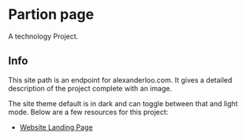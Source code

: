 # Partion page

A technology Project.

## Info

This site path is an endpoint for alexanderloo.com. It gives a detailed description of the project 
complete with an image. 

The site theme default is in dark and can toggle between that and light mode. 
Below are a few resources for this project:

- [Website Landing Page](https://alexanderloo.com)